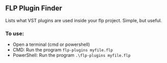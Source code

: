 FLP Plugin Finder
---

Lists what VST plugins are used inside your flp project. Simple, but useful.

### To use:
- Open a terminal (cmd or powershell)
- CMD: Run the program `flp-plugins myfile.flp`
- PowerShell: Run the program `.\flp-plugins myfile.flp`

